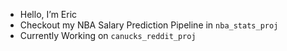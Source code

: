 - Hello, I’m Eric
- Checkout my NBA Salary Prediction Pipeline in `nba_stats_proj`
- Currently Working on `canucks_reddit_proj`
<!---
ericcheung1/ericcheung1 is a ✨ special ✨ repository because its `README.md` (this file) appears on your GitHub profile.
You can click the Preview link to take a look at your changes.
--->
